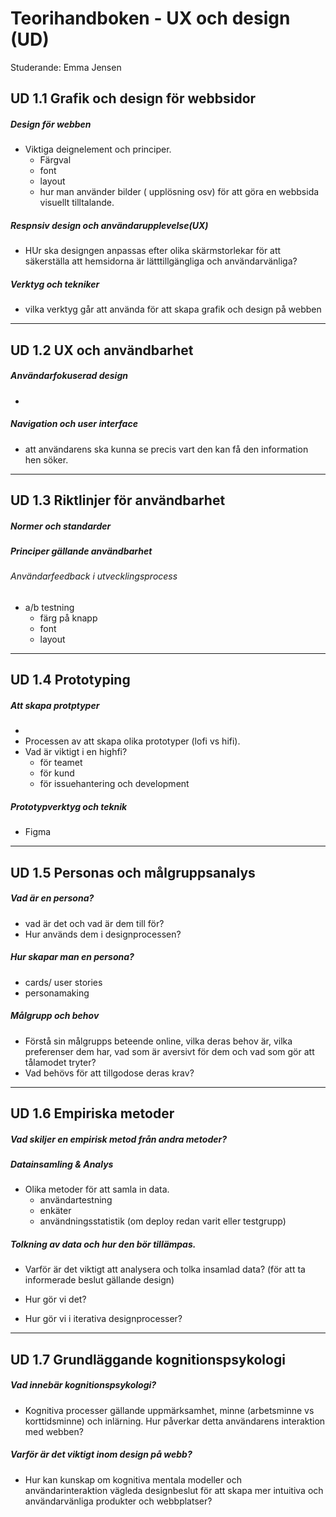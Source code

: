 # Teorihandboken - UX och design (UD)
Studerande: Emma Jensen

## UD 1.1 Grafik och design för webbsidor
##### Design för webben
- Viktiga deignelement och principer.
  - Färgval
  - font
  - layout
  - hur man använder bilder ( upplösning osv)
för att göra en webbsida visuellt tilltalande.

##### Respnsiv design och användarupplevelse(UX)
- HUr ska designgen anpassas efter olika skärmstorlekar för att säkerställa att hemsidorna är lätttillgängliga och användarvänliga?


##### Verktyg och tekniker
- vilka verktyg går att använda för att skapa grafik och design på webben

---

## UD 1.2 UX och användbarhet
##### Användarfokuserad design
- 

##### Navigation och user interface
- att användarens ska kunna se precis vart den kan få den information hen söker.


---

## UD 1.3 Riktlinjer för användbarhet
##### Normer och standarder

##### Principer gällande användbarhet

###### Användarfeedback i utvecklingsprocess
- a/b testning
  - färg på knapp
  - font
  - layout
---

## UD 1.4 Prototyping

##### Att skapa protptyper
-
- Processen av att skapa olika prototyper (lofi vs hifi). 
- Vad är viktigt i en highfi?
  - för teamet
  - för kund
  - för issuehantering och development

##### Prototypverktyg och teknik
- Figma

---

## UD 1.5 Personas och målgruppsanalys

##### Vad är en persona?
- vad är det och vad är dem till för?
- Hur används dem i designprocessen?

##### Hur skapar man en persona?
- cards/ user stories
- personamaking

  
##### Målgrupp och behov
- Förstå sin målgrupps beteende online, vilka deras behov är, vilka preferenser dem har, vad som är aversivt för dem och vad som gör att tålamodet tryter?
- Vad behövs för att tillgodose deras krav?
  




---

## UD 1.6 Empiriska metoder
##### Vad skiljer en empirisk metod från andra metoder?

##### Datainsamling & Analys
- Olika metoder för att samla in data. 
  - användartestning
  - enkäter
  - användningsstatistik (om deploy redan varit eller testgrupp)

##### Tolkning av data och hur den bör tillämpas.
- Varför är det viktigt att analysera och tolka insamlad data? (för att ta informerade beslut gällande design)

- Hur gör vi det?
  
- Hur gör vi i iterativa designprocesser?

---

## UD 1.7 Grundläggande kognitionspsykologi

##### Vad innebär kognitionspsykologi?
- Kognitiva processer gällande uppmärksamhet, minne (arbetsminne vs korttidsminne) och inlärning. Hur påverkar detta användarens interaktion med webben?

##### Varför är det viktigt inom design på webb?
- Hur kan kunskap om kognitiva mentala modeller och användarinteraktion vägleda designbeslut för att skapa mer intuitiva och användarvänliga produkter och webbplatser?
